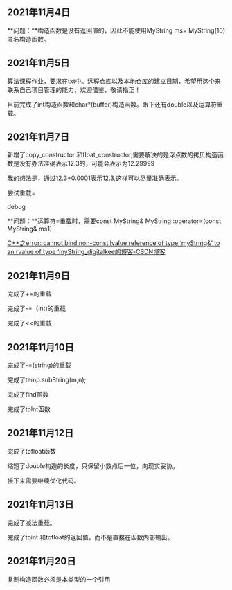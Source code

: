 ## 2021年11月4日

**问题：**构造函数是没有返回值的，因此不能使用MyString ms= MyString(10)匿名构造函数。

## 2021年11月5日

算法课程作业，要求在txt中。远程仓库以及本地仓库的建立日期，希望用这个来联系自己项目管理的能力，欢迎借鉴，敬请指正！

目前完成了int构造函数和char*(buffer)构造函数。眼下还有double以及运算符重载。

## 2021年11月7日

新增了copy_constructor 和float_constructor,需要解决的是浮点数的拷贝构造函数是没有办法准确表示12.3的，可能会表示为12.29999

我的想法是，通过12.3+0.0001表示12.3,这样可以尽量准确表示。

尝试重载=

debug



**问题：**运算符=重载时，需要const		MyString& MyString::operator=(const MyString& ms1)

[C++之error: cannot bind non-const lvalue reference of type ‘myString&’ to an rvalue of type ‘myString_digitalkee的博客-CSDN博客](https://blog.csdn.net/digitalkee/article/details/105092400)

## 2021年11月9日

完成了+=的重载

完成了-=（int)的重载

完成了<<的重载

## 2021年11月10日

完成了-=(string)的重载

完成了temp.subString(m,n);

完成了find函数

完成了toInt函数

## 2021年11月12日

完成了tofloat函数

缩短了double构造的长度，只保留小数点后一位，向现实妥协。

接下来需要继续优化代码。

## 2021年11月13日

完成了减法重载。

完成了toint 和tofloat的返回值，而不是直接在函数内部输出。



## 2021年11月20日

复制构造函数必须是本类型的一个引用

